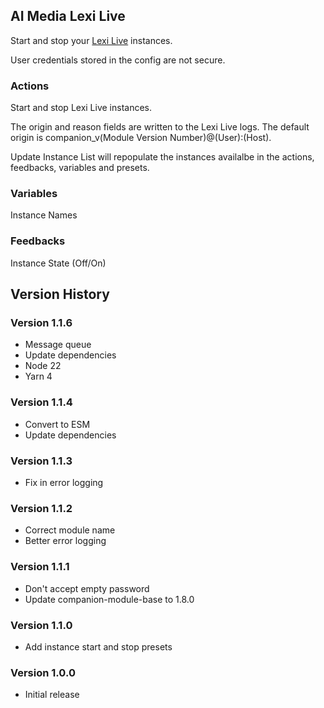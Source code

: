 ## AI Media Lexi Live

Start and stop your [Lexi Live](https://www.ai-media.tv/our-products/lexi-ai-powered-captioning-tool-kit/lexi-asr/) instances.

User credentials stored in the config are not secure.

### Actions

Start and stop Lexi Live instances.

The origin and reason fields are written to the Lexi Live logs. The default origin is companion_v(Module Version Number)@(User):(Host).

Update Instance List will repopulate the instances availalbe in the actions, feedbacks, variables and presets.

### Variables

Instance Names

### Feedbacks

Instance State (Off/On)

## Version History

### Version 1.1.6

- Message queue
- Update dependencies
- Node 22
- Yarn 4

### Version 1.1.4

- Convert to ESM
- Update dependencies

### Version 1.1.3

- Fix in error logging

### Version 1.1.2

- Correct module name
- Better error logging

### Version 1.1.1

- Don't accept empty password
- Update companion-module-base to 1.8.0

### Version 1.1.0

- Add instance start and stop presets

### Version 1.0.0

- Initial release
